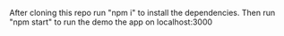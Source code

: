 After cloning this repo run "npm i" to install the dependencies. Then run "npm start" to run the demo the app on localhost:3000
